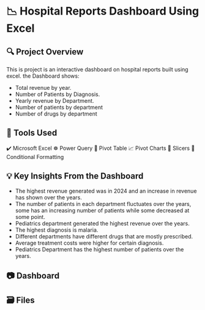 # 📉 Hospital Reports Dashboard Using Excel

## 🔍 Project Overview
This is project is an interactive dashboard on hospital reports built using excel. the Dashboard shows:
- Total revenue by year.
- Number of Patients by Diagnosis.
- Yearly revenue by Department.
- Number of patients by department
- Number of drugs by department

## 🧰 Tools Used
✔️  Microsoft Excel
☸️ Power Query
📌 Pivot Table
📈 Pivot Charts
📌 Slicers
🎨 Conditional Formatting

## 💡 Key Insights From the Dashboard 
- The highest revenue generated was in 2024 and an increase in revenue has shown over the years.
- The number of patients in each department fluctuates over the years, some has an increasing number of patients while some decreased at some point.
- Pediatrics department generated the highest revenue over the years.
- The highest diagnosis is malaria.
- Different departments have different drugs that are mostly prescribed.
- Average treatment costs were higher for certain diagnosis.
- Pediatrics Department has the highest number of patients over the years.

## 📷 Dashboard 

## 🗃️ Files 
